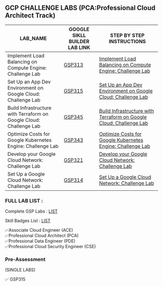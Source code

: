 ## GCP CHALLENGE LABS (PCA:Professional Cloud Architect Track)



|  LAB_NAME |GOOGLE SIKLL BUILDER LAB LINK | STEP BY STEP INSTRUCTIONS |
| --------------- | --------------- | --------------- |
|  Implement Load Balancing on Compute Engine: Challenge Lab  | [GSP313](https://www.cloudskillsboost.google/course_templates/648/labs/484536) | [Implement Load Balancing on Compute Engine: Challenge Lab](https://github.com/tariqsheikhsw/GoogleCloudArchitectLabs/blob/main/Solutions/GSP313.md) |
|  Set Up an App Dev Environment on Google Cloud: Challenge Lab  | [GSP315](https://www.cloudskillsboost.google/course_templates/637/labs/464359) |[ Set Up an App Dev Environment on Google Cloud: Challenge Lab](https://github.com/tariqsheikhsw/GoogleCloudArchitectLabs/blob/main/Solutions/GSP315.md)  |
|  Build Infrastructure with Terraform on Google Cloud: Challenge Lab  | [GSP345](https://www.cloudskillsboost.google/course_templates/636/labs/464836) |[Build Infrastructure with Terraform on Google Cloud: Challenge Lab](https://github.com/tariqsheikhsw/GoogleCloudArchitectLabs/blob/main/Solutions/GSP345.md) |
|  Optimize Costs for Google Kubernetes Engine: Challenge Lab  | [GSP343](https://www.cloudskillsboost.google/course_templates/655/labs/464678) |[Optimize Costs for Google Kubernetes Engine: Challenge Lab](https://github.com/tariqsheikhsw/GoogleCloudArchitectLabs/blob/main/Solutions/GSP343.md) |
|  Develop your Google Cloud Network: Challenge Lab  | [GSP321](https://www.cloudskillsboost.google/course_templates/625/labs/464390) |[Develop your Google Cloud Network: Challenge Lab](https://github.com/tariqsheikhsw/GoogleCloudArchitectLabs/blob/main/Solutions/GSP321.md) |
| Set Up a Google Cloud Network: Challenge Lab    | [GSP314](https://www.cloudskillsboost.google/course_templates/641/labs/464872) |[ Set Up a Google Cloud Network: Challenge Lab ](https://github.com/tariqsheikhsw/GoogleCloudArchitectLabs/blob/main/Solutions/GSP314.md) |


### FULL LAB LIST : 

Complete GSP Labs : [LIST](https://github.com/tariqsheikhsw/GoogleCloudArchitectLabs/blob/main/README.md)  

Skill Badges List : [LIST](https://github.com/tariqsheikhsw/GoogleCloudArchitectLabs/blob/main/SkillBadges.md)  

✅Associate Cloud Engineer (ACE)  
✅Professional Cloud Architect (PCA)  
✅Professional Data Engineer (PDE)  
✅Professional Cloud Security Engineer (CSE)  

### Pre-Assessment 
(SINGLE LABS)

✅ GSP315  
